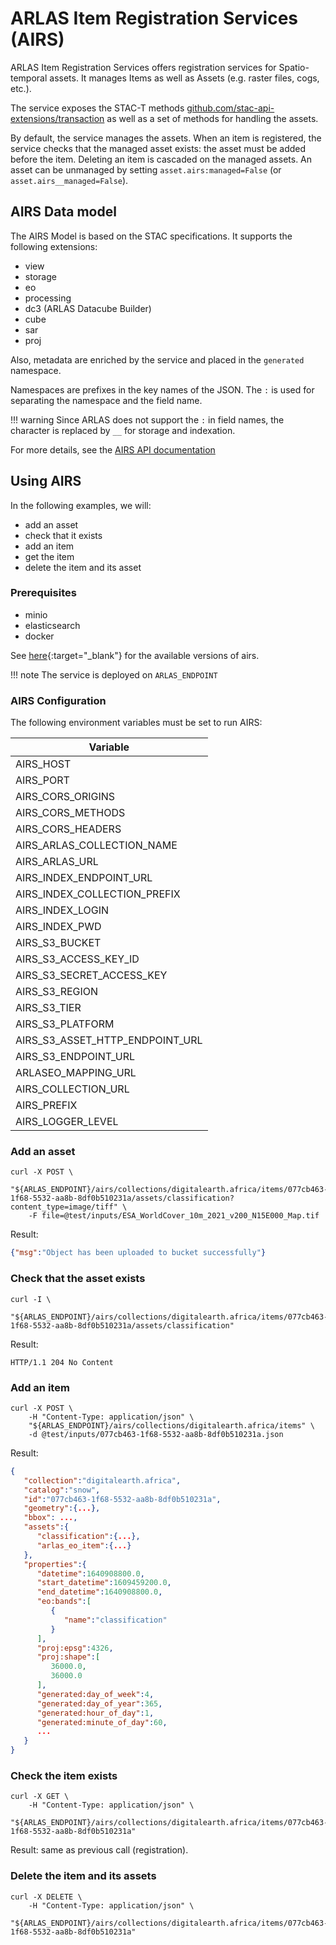 # ARLAS Item Registration Services (AIRS)

ARLAS Item Registration Services offers registration services for Spatio-temporal assets. It manages Items as well as Assets (e.g. raster files, cogs, etc.). 

The service exposes the STAC-T methods [github.com/stac-api-extensions/transaction](https://github.com/stac-api-extensions/transaction) as well as a set of methods for handling the assets.

By default, the service manages the assets. When an item is registered, the service checks that the managed asset exists: the asset must be added before the item. Deleting an item is cascaded on the managed assets. An asset can be unmanaged by setting `asset.airs:managed=False` (or `asset.airs__managed=False`).

## AIRS Data model

The AIRS Model is based on the STAC specifications. It supports the following extensions:

- view
- storage
- eo
- processing
- dc3 (ARLAS Datacube Builder)
- cube
- sar
- proj

Also, metadata are enriched by the service and placed in the `generated` namespace.

Namespaces are prefixes in the key names of the JSON. The `:` is used for separating the namespace and the field name. 

!!! warning
    Since ARLAS does not support the `:` in field names, the character is replaced by `__` for storage and indexation.

For more details, see the [AIRS API documentation](airs_api.md)


## Using AIRS

In the following examples, we will:

- add an asset
- check that it exists
- add an item
- get the item
- delete the item and its asset

### Prerequisites

- minio
- elasticsearch
- docker

See [here](https://hub.docker.com/r/gisaia/airs/tags){:target="_blank"} for the available versions of airs.

!!! note
    The service is deployed on `ARLAS_ENDPOINT` 

### AIRS Configuration

The following environment variables must be set to run AIRS:

| Variable                                               |
| ------------------------------------------------------ |
| AIRS_HOST  |
| AIRS_PORT  |
| AIRS_CORS_ORIGINS  |
| AIRS_CORS_METHODS  |
| AIRS_CORS_HEADERS  |
| AIRS_ARLAS_COLLECTION_NAME                             |
| AIRS_ARLAS_URL                                         |
| AIRS_INDEX_ENDPOINT_URL                                |
| AIRS_INDEX_COLLECTION_PREFIX                           |
| AIRS_INDEX_LOGIN                                       |
| AIRS_INDEX_PWD                                       |
| AIRS_S3_BUCKET                                         |
| AIRS_S3_ACCESS_KEY_ID                                  |
| AIRS_S3_SECRET_ACCESS_KEY                              |
| AIRS_S3_REGION                                         |
| AIRS_S3_TIER                                           |
| AIRS_S3_PLATFORM                                       |
| AIRS_S3_ASSET_HTTP_ENDPOINT_URL                        |
| AIRS_S3_ENDPOINT_URL                                   |
| ARLASEO_MAPPING_URL                                       |
| AIRS_COLLECTION_URL                                    |
| AIRS_PREFIX                                            |
| AIRS_LOGGER_LEVEL                                      |

### Add an asset

```shell
curl -X POST \
    "${ARLAS_ENDPOINT}/airs/collections/digitalearth.africa/items/077cb463-1f68-5532-aa8b-8df0b510231a/assets/classification?content_type=image/tiff" \
    -F file=@test/inputs/ESA_WorldCover_10m_2021_v200_N15E000_Map.tif
```
Result:
```json
{"msg":"Object has been uploaded to bucket successfully"}
```

### Check that the asset exists

```shell
curl -I \
    "${ARLAS_ENDPOINT}/airs/collections/digitalearth.africa/items/077cb463-1f68-5532-aa8b-8df0b510231a/assets/classification"
```
Result:

```shell
HTTP/1.1 204 No Content
```

### Add an item

```shell
curl -X POST \
    -H "Content-Type: application/json" \
    "${ARLAS_ENDPOINT}/airs/collections/digitalearth.africa/items" \
    -d @test/inputs/077cb463-1f68-5532-aa8b-8df0b510231a.json
```

Result:
```json
{
   "collection":"digitalearth.africa",
   "catalog":"snow",
   "id":"077cb463-1f68-5532-aa8b-8df0b510231a",
   "geometry":{...},
   "bbox": ...,
   "assets":{
      "classification":{...},
      "arlas_eo_item":{...}
   },
   "properties":{
      "datetime":1640908800.0,
      "start_datetime":1609459200.0,
      "end_datetime":1640908800.0,
      "eo:bands":[
         {
            "name":"classification"
         }
      ],
      "proj:epsg":4326,
      "proj:shape":[
         36000.0,
         36000.0
      ],
      "generated:day_of_week":4,
      "generated:day_of_year":365,
      "generated:hour_of_day":1,
      "generated:minute_of_day":60,
      ...
   }
}
```
### Check the item exists

```shell
curl -X GET \
    -H "Content-Type: application/json" \
    "${ARLAS_ENDPOINT}/airs/collections/digitalearth.africa/items/077cb463-1f68-5532-aa8b-8df0b510231a"
```

Result: same as previous call (registration).

### Delete the item and its assets

```shell
curl -X DELETE \
    -H "Content-Type: application/json" \
    "${ARLAS_ENDPOINT}/airs/collections/digitalearth.africa/items/077cb463-1f68-5532-aa8b-8df0b510231a"
```